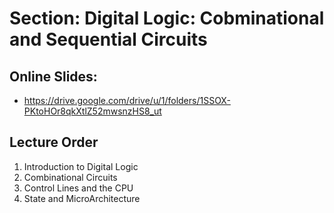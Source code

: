 # Section: Digital Logic: Cobminational and Sequential Circuits
## Online Slides: 
  * https://drive.google.com/drive/u/1/folders/1SSOX-PKtoHOr8qkXtlZ52mwsnzHS8_ut
  
## Lecture Order
  1. Introduction to Digital Logic
  1. Combinational Circuits
  1. Control Lines and the CPU
  1. State and MicroArchitecture

